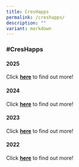 ```yaml
---
title: CresHapps
permalink: /creshapps/
description: ""
variant: markdown
---
```

### **#CresHapps**

#### **2025**

Click **[here](https://www.crescent.edu.sg//whats-happening/2025/january/sec-1-orientation-campfire/)** to find out more!


#### **2024**

Click **[here](https://www.crescent.edu.sg/whats-happening/2024/october/secondary-2-showcase/)** to find out more!


#### **2023**

Click **[here](https://www.crescent.edu.sg/whats-happening/2023/jan/secondary-one-orientation-campfire/)** to find out more!

#### **2022**

Click **[here](https://www.crescent.edu.sg/whats-happening/2022/jan/dedication-ceremony/)** to find out more!